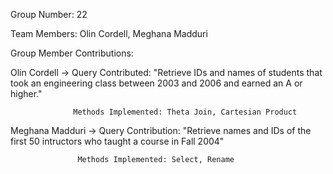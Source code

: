 Group Number: 22

Team Members: Olin Cordell, Meghana Madduri 

Group Member Contributions:

Olin Cordell -> Query Contributed: "Retrieve IDs and names of students
                  that took an engineering class between
                  2003 and 2006 and earned an A or higher."
                  
                  Methods Implemented: Theta Join, Cartesian Product

Meghana Madduri -> Query Contribution: "Retrieve names and IDs of the first 50 intructors 
                                        who taught a course in Fall 2004"
                                        
                   Methods Implemented: Select, Rename 
